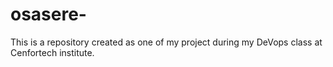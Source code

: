 # osasere-
This is a repository created as one of my project during my DeVops class at Cenfortech institute. 
